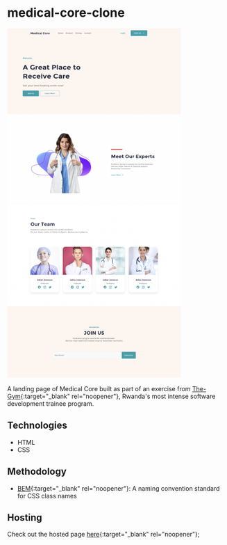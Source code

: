 # medical-core-clone
<p float="left">
    <img src="assets/screenshot-1.png" alt="Screenshot" width="400" height="400" />
    <img src="assets/screenshot-2.png" alt="Screenshot" width="400" height="400" />
</p>

A landing page of Medical Core built as part of an exercise from [The-Gym](https://www.thegym-rwanda.com/){:target="_blank" rel="noopener"}, Rwanda's most intense software development trainee program. 

## Technologies

* HTML
* CSS

## Methodology

* [BEM](https://getbem.com/){:target="_blank" rel="noopener"}: A naming convention standard for CSS class names

## Hosting

Check out the hosted page [here](){:target="_blank" rel="noopener"};